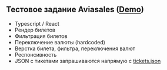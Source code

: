 ## Тестовое задание Aviasales ([Demo](https://tatyshev.github.io/task-aviasales/))

* Typescript / React
* Рендер билетов
* Фильтрация билетов
* Переключение валюты (hardcoded)
* Верстка билета, фильтра, переключения валют
* Респонсивность
* JSON с тикетами запрашиваются напрямую с [tickets.json](https://github.com/KosyanMedia/test-tasks/blob/master/aviasales/tickets.json)
